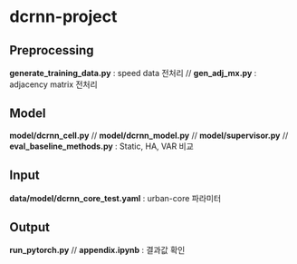 # dcrnn-project

## Preprocessing
**generate_training_data.py** : speed data 전처리 //
**gen_adj_mx.py** : adjacency matrix 전처리

## Model
**model/dcrnn_cell.py** //
**model/dcrnn_model.py** //
**model/supervisor.py** // 
**eval_baseline_methods.py** : Static, HA, VAR 비교

## Input
**data/model/dcrnn_core_test.yaml** : urban-core 파라미터

## Output
**run_pytorch.py** //
**appendix.ipynb** : 결과값 확인

